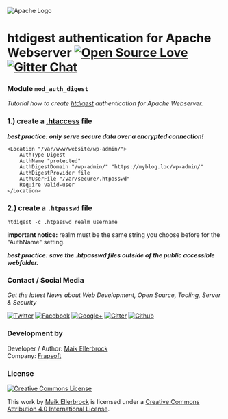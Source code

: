 ![Apache Logo](https://github.frapsoft.com/top/apache.gif)

# htdigest authentication for Apache Webserver [![Open Source Love](https://badges.frapsoft.com/os/v1/open-source.svg?v=102)](https://github.com/ellerbrock/open-source-badge/) [![Gitter Chat](https://badges.gitter.im/frapsoft/frapsoft.svg)](https://gitter.im/frapsoft/frapsoft/)  

### Module `mod_auth_digest`

*Tutorial how to create [htdigest](http://httpd.apache.org/docs/current/mod/mod_auth_digest.html) authentication for Apache Webserver.*  

### 1.) create a [.htaccess](https://httpd.apache.org/docs/2.4/howto/htaccess.html) file  

***best practice: only serve secure data over a encrypted connection!***  

```
<Location "/var/www/website/wp-admin/">
    AuthType Digest
   	AuthName "protected"
    AuthDigestDomain "/wp-admin/" "https://myblog.loc/wp-admin/"
    AuthDigestProvider file
    AuthUserFile "/var/secure/.htpasswd"
    Require valid-user
</Location>
```


### 2.) create a `.htpasswd` file

`htdigest -c .htpasswd realm username`   

**important notice:** realm must be the same string you choose before for the "AuthName" setting.

***best practice: save the .htpasswd files outside of the public accessible webfolder.***  


### Contact / Social Media

*Get the latest News about Web Development, Open Source, Tooling, Server & Security*

[![Twitter](https://github.frapsoft.com/social/twitter.png)](https://twitter.com/frapsoft/)
[![Facebook](https://github.frapsoft.com/social/facebook.png)](https://www.facebook.com/frapsoft/)
[![Google+](https://github.frapsoft.com/social/google-plus.png)](https://plus.google.com/116540931335841862774)
[![Gitter](https://github.frapsoft.com/social/gitter.png)](https://gitter.im/frapsoft/frapsoft/)
[![Github](https://github.frapsoft.com/social/github.png)](https://github.com/ellerbrock/)

### Development by 

Developer / Author: [Maik Ellerbrock](https://github.com/ellerbrock/)  
Company: [Frapsoft](https://github.com/frapsoft/)


### License 

<a rel="license" href="http://creativecommons.org/licenses/by/4.0/"><img alt="Creative Commons License" style="border-width:0" src="https://i.creativecommons.org/l/by/4.0/88x31.png" /></a><br />

This work by <a xmlns:cc="http://creativecommons.org/ns#" href="https://github.com/ellerbrock/" property="cc:attributionName" rel="cc:attributionURL">Maik Ellerbrock</a> is licensed under a <a rel="license" href="http://creativecommons.org/licenses/by/4.0/">Creative Commons Attribution 4.0 International License</a>.